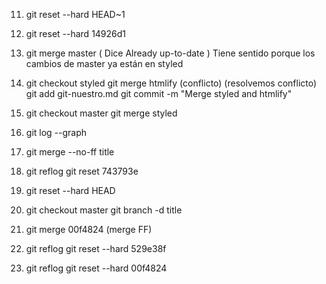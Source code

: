 11) git reset --hard HEAD~1
12) git reset --hard 14926d1
13) git merge master ( Dice Already up-to-date ) Tiene sentido porque los cambios de master ya están en styled
19) git checkout styled
    git merge htmlify (conflicto)
    (resolvemos conflicto)
    git add git-nuestro.md
    git commit -m "Merge styled and htmlify"
21) git checkout master
    git merge styled

25) git log --graph
26) git merge --no-ff title
27) git reflog
    git reset 743793e
28) git reset --hard HEAD
29) git checkout master
    git branch -d title
30) git merge 00f4824 (merge FF)
32) git reflog
    git reset --hard 529e38f

33) git reflog
    git reset --hard 00f4824
